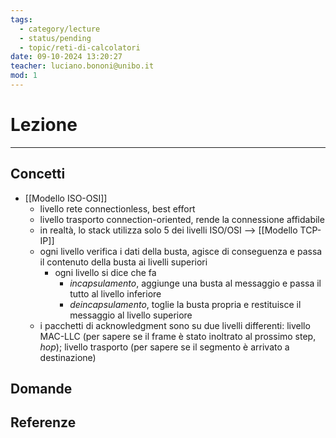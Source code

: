```yaml
---
tags:
  - category/lecture
  - status/pending
  - topic/reti-di-calcolatori
date: 09-10-2024 13:20:27
teacher: luciano.bononi@unibo.it
mod: 1
---
```

# Lezione
---
## Concetti
- [[Modello ISO-OSI]]
	- livello rete connectionless, best effort
	- livello trasporto connection-oriented, rende la connessione affidabile
	- in realtà, lo stack utilizza solo 5 dei livelli ISO/OSI --> [[Modello TCP-IP]]
	- ogni livello verifica i dati della busta, agisce di conseguenza e passa il contenuto della busta ai livelli superiori
		- ogni livello si dice che fa
			- _incapsulamento_, aggiunge una busta al messaggio e passa il tutto al livello inferiore
			- _deincapsulamento_, toglie la busta propria e restituisce il messaggio al livello superiore
	- i pacchetti di acknowledgment sono su due livelli differenti: livello MAC-LLC (per sapere se il frame è stato inoltrato al prossimo step, _hop_); livello trasporto (per sapere se il segmento è arrivato a destinazione)

## Domande

## Referenze
